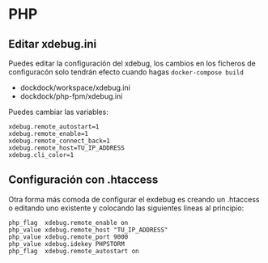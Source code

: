 # PHP

## Editar xdebug.ini

Puedes editar la configuración del xdebug, los cambios en los ficheros de configuracón solo tendrán efecto cuando hagas `docker-compose build`
- dockdock/workspace/xdebug.ini
- dockdock/php-fpm/xdebug.ini

Puedes cambiar las variables:

    xdebug.remote_autostart=1
    xdebug.remote_enable=1
    xdebug.remote_connect_back=1
    xdebug.remote_host=TU_IP_ADDRESS
    xdebug.cli_color=1
    
## Configuración con .htaccess

Otra forma más comoda de configurar el exdebug es creando un .htaccess o editando uno existente y colocando las siguientes lineas al principio:

    php_flag  xdebug.remote_enable on
    php_value xdebug.remote_host "TU_IP_ADDRESS"
    php_value xdebug.remote_port 9000
    php_value xdebug.idekey PHPSTORM
    php_flag  xdebug.remote_autostart on